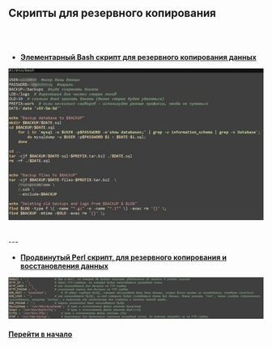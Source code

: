 ## Скрипты для резервного копирования

<br />
<br />

- [**Элементарный Bash скрипт для резервного копирования данных**](./backup-sh.zip)

![](./backup-sh.jpg "backup-sh")

<br />
---
<br />

- [**Продвинутый Perl скрипт,  для резервного копирования и восстановления данных**](./perl-backup.zip)

![](./perl-backup.jpg "perl-backup")


#### [Перейти в начало](https://github.com/tsvetkovpro/sources#server)





